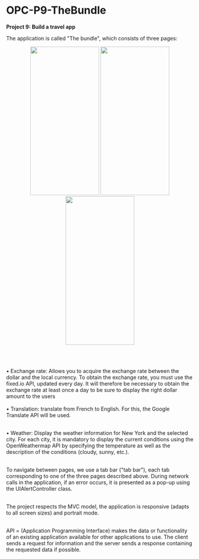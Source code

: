 # OPC-P9-TheBundle

<b>Project 9: Build a travel app</b>

The application is called "The bundle", which consists of three pages:

<p align="center">
  <img width="185" height="400" src="https://user-images.githubusercontent.com/71004452/134660268-468a335b-b883-4d7b-a23c-0cdab92ab38b.png">
  <img width="185" height="400" src="https://user-images.githubusercontent.com/71004452/134660312-2444893e-d974-4cfb-a27e-8750cc13564b.png">
  <img width="185" height="400" src="https://user-images.githubusercontent.com/71004452/134660329-41d6c11b-be82-45fd-8347-6d49356342be.png">
</p>
<br />
<br />

• Exchange rate: Allows you to acquire the exchange rate between the dollar and the local currency.
To obtain the exchange rate, you must use the fixed.io API, updated every day. It will therefore be necessary to obtain the exchange rate at least once a day to be sure to display the right dollar amount to the users
<br />
<br />
• Translation: translate from French to English.
For this, the Google Translate API will be used.
<br />
<br />

• Weather: Display the weather information for New York and the selected city.
For each city, it is mandatory to display the current conditions using the OpenWeathermap API by specifying the temperature as well as the description of the conditions (cloudy, sunny, etc.).
<br />
<br />

To navigate between pages, we use a tab bar ("tab bar"), each tab corresponding to one of the three pages described above.
During network calls in the application, if an error occurs, it is presented as a pop-up using the UIAlertController class.
<br />
<br />

The project respects the MVC model, the application is responsive (adapts to all screen sizes) and portrait mode. 
<br />
<br />

API = (Application Programming Interface) makes the data or functionality of an existing application available for other applications to use. The client sends a request for information and the server sends a response containing the requested data if possible.
